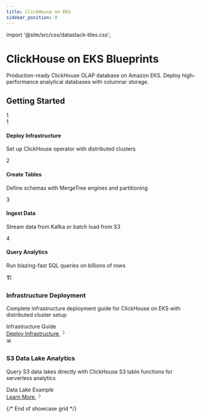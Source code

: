 ```yaml
---
title: ClickHouse on EKS
sidebar_position: 0
---
```


import '@site/src/css/datastack-tiles.css';

# ClickHouse on EKS Blueprints

Production-ready ClickHouse OLAP database on Amazon EKS. Deploy high-performance analytical databases with columnar storage.

<div className="getting-started-header">

## Getting Started

<div className="steps-grid">

<div className="step-card">
<div className="step-number">1</div>
<div className="step-number">1</div>
<div className="step-content">
<h4>Deploy Infrastructure</h4>
<p>Set up ClickHouse operator with distributed clusters</p>
</div>
</div>

<div className="step-card">
<div className="step-number">2</div>
<div className="step-content">
<h4>Create Tables</h4>
<p>Define schemas with MergeTree engines and partitioning</p>
</div>
</div>

<div className="step-card">
<div className="step-number">3</div>
<div className="step-content">
<h4>Ingest Data</h4>
<p>Stream data from Kafka or batch load from S3</p>
</div>
</div>

<div className="step-card">
<div className="step-number">4</div>
<div className="step-content">
<h4>Query Analytics</h4>
<p>Run blazing-fast SQL queries on billions of rows</p>
</div>
</div>

</div>

</div>

<div className="showcase-grid">

<div className="showcase-card featured">
<div className="showcase-header">
<div className="showcase-icon">🏗️</div>
<div className="showcase-content">
<h3>Infrastructure Deployment</h3>
<p className="showcase-description">Complete infrastructure deployment guide for ClickHouse on EKS with distributed cluster setup</p>
</div>
</div>
<div className="showcase-tags">
<span className="tag infrastructure">Infrastructure</span>
<span className="tag guide">Guide</span>
</div>
<div className="showcase-footer">
<a href="/data-on-eks/docs/datastacks/clickhouse-on-eks/infra" className="showcase-link">
<span>Deploy Infrastructure</span>
<svg className="arrow-icon" width="16" height="16" viewBox="0 0 16 16" fill="none">
<path d="M6 3l5 5-5 5" stroke="currentColor" strokeWidth="2" strokeLinecap="round" strokeLinejoin="round"/>
</svg>
</a>
</div>
</div>

<div className="showcase-card">
<div className="showcase-header">
<div className="showcase-icon">📊</div>
<div className="showcase-content">
<h3>S3 Data Lake Analytics</h3>
<p className="showcase-description">Query S3 data lakes directly with ClickHouse S3 table functions for serverless analytics</p>
</div>
</div>
<div className="showcase-tags">
<span className="tag storage">Data Lake</span>
<span className="tag guide">Example</span>
</div>
<div className="showcase-footer">
<a href="/data-on-eks/docs/datastacks/clickhouse-on-eks/s3-analytics" className="showcase-link">
<span>Learn More</span>
<svg className="arrow-icon" width="16" height="16" viewBox="0 0 16 16" fill="none">
<path d="M6 3l5 5-5 5" stroke="currentColor" strokeWidth="2" strokeLinecap="round" strokeLinejoin="round"/>
</svg>
</a>
</div>
</div>

</div>

{/* End of showcase grid */}
